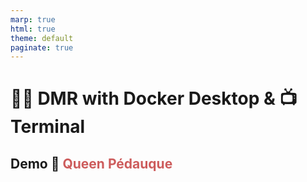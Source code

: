 ```yaml
---
marp: true
html: true
theme: default
paginate: true
---
```

<style>
.dodgerblue {
  color: dodgerblue;
}
.indianred {
  color: indianred;
}
</style>
# 🐳🤖 DMR with Docker Desktop & 📺 Terminal
## **Demo** 👸 <span class="indianred">Queen Pédauque</span>